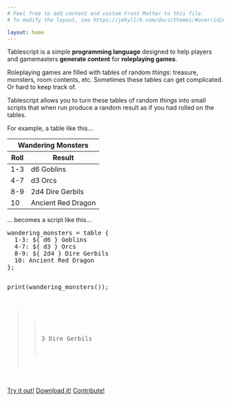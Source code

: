 ```yaml
---
# Feel free to add content and custom Front Matter to this file.
# To modify the layout, see https://jekyllrb.com/docs/themes/#overriding-theme-defaults

layout: home
---
```


Tablescript is a simple __programming language__ designed to help players and gamemasters __generate content__ for __roleplaying games__.

Roleplaying games are filled with tables of random _things_: treasure, monsters, room contents, etc. Sometimes these tables can get complicated. Or hard to keep track of.

Tablescript allows you to turn these tables of random _things_ into small scripts that when run produce a random result as if you had rolled on the tables.

<div class="flex flex-row justify-between">
  <div class="w-50">
    <p>For example, a table like this...</p>
    <table class="collapse w-90">
      <thead class="bg-light-gray bb">
        <tr>
          <th class="tc f4 pb2" colspan="2">Wandering Monsters</th>
        </tr>
        <tr>
          <th class="pl3 tc">Roll</th>
          <th class="pl3 tl">Result</th>
        </tr>
      </thead>
      <tbody>
        <tr class="striped--near-white">
          <td class="pl3 tc">1-3</td>
          <td class="pl3 tl">d6 Goblins</td>
        </tr>
        <tr class="striped--near-white">
          <td class="pl3 tc">4-7</td>
          <td class="pl3 tl">d3 Orcs</td>
        </tr>
        <tr class="striped--near-white">
          <td class="pl3 tc">8-9</td>
          <td class="pl3 tl">2d4 Dire Gerbils</td>
        </tr>
        <tr class="striped--near-white">
          <td class="pl3 tc">10</td>
          <td class="pl3 tl">Ancient Red Dragon</td>
        </tr>
      </tbody>
    </table>
  </div>
  <div class="w-50">
    <p>... becomes a script like this...</p>
    <pre class="bg-light-gray pa2 f6 w-90">
wandering_monsters = table {
  1-3: ${ d6 } Goblins
  4-7: ${ d3 } Orcs
  8-9: ${ 2d4 } Dire Gerbils
  10: Ancient Red Dragon
};

print(wandering_monsters());

>> 3 Dire Gerbils
</pre>
  </div>
</div>

<div class="flex justify-around mv2">
  <a class="f6 link dim br3 ph3 pv2 mb2 dib white bg-dark-red" href="/fiddle">Try it out!</a>
  <a class="f6 link dim br3 ph3 pv2 mb2 dib white bg-dark-red" href="https://www.npmjs.com/package/tablescript.js">Download it!</a>
  <a class="f6 link dim br3 ph3 pv2 mb2 dib white bg-dark-red" href="https://github.com/Tablescript/tablescript.js">Contribute!</a>
</div>

